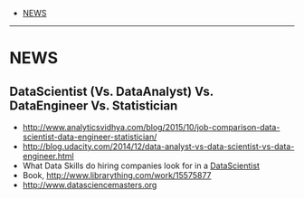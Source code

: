 + [NEWS](#news)

----

# NEWS
## DataScientist (Vs. DataAnalyst) Vs. DataEngineer Vs. Statistician 
+ http://www.analyticsvidhya.com/blog/2015/10/job-comparison-data-scientist-data-engineer-statistician/
+ http://blog.udacity.com/2014/12/data-analyst-vs-data-scientist-vs-data-engineer.html
+ What Data Skills do hiring companies look for in a [DataScientist](http://t.dripemail2.org/c/eyJhY2NvdW50X2lkIjoiOTc2NjA4MCIsImRlbGl2ZXJ5X2lkIjoiODM2NjcyNTMiLCJ1cmwiOiJodHRwczovL3d3dy55b3V0dWJlLmNvbS93YXRjaD92PVliSFhIZFgxVmNFXHUwMDI2X19zPXR4enBvZm50OG51OGJjNHRmenp3In0)
+ Book, http://www.librarything.com/work/15575877
+ http://www.datasciencemasters.org

